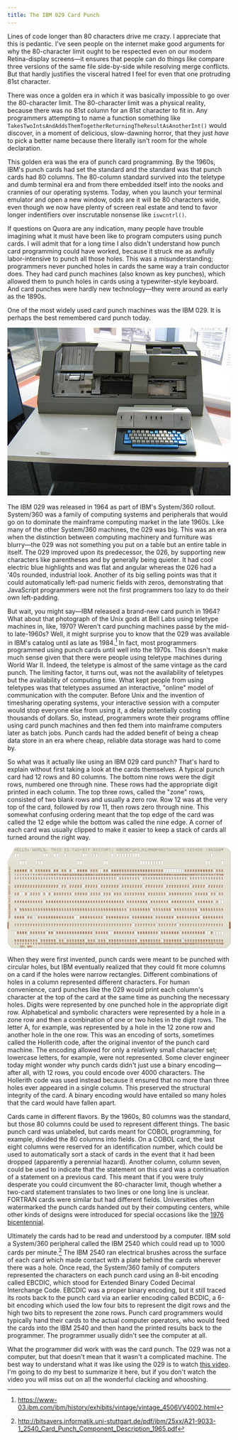 ```yaml
---
title: The IBM 029 Card Punch
---
```


Lines of code longer than 80 characters drive me crazy. I appreciate that this
is pedantic. I've seen people on the internet make good arguments for why the
80-character limit ought to be respected even on our modern Retina-display
screens—it ensures that people can do things like compare three versions of the
same file side-by-side while resolving merge conflicts. But that hardly
justifies the visceral hatred I feel for even that one protruding 81st
character.

There was once a golden era in which it was basically impossible to go over the
80-character limit. The 80-character limit was a physical reality, because
there was no 81st column for an 81st character to fit in. Any programmers
attempting to name a function something like
`TakesTwoIntsAndAddsThemTogetherReturningTheResultAsAnotherInt()` would
discover, in a moment of delicious, slow-dawning horror, that they just _have_
to pick a better name because there literally isn't room for the whole
declaration.
<!--more-->

This golden era was the era of punch card programming. By the 1960s, IBM's
punch cards had set the standard and the standard was that punch cards had 80
columns. The 80-column standard survived into the teletype and dumb terminal
era and from there embedded itself into the nooks and crannies of our operating
systems. Today, when you launch your terminal emulator and open a new window,
odds are it will be 80 characters wide, even though we now have plenty of
screen real estate and tend to favor longer indentifiers over inscrutable
nonsense like `iswcntrl()`.

If questions on Quora are any indication, many people have trouble imagining
what it must have been like to program computers using punch cards. I will
admit that for a long time I also didn't understand how punch card programming
could have worked, because it struck me as awfully labor-intensive to punch all
those holes. This was a misunderstanding; programmers never punched holes in
cards the same way a train conductor does. They had card punch machines (also
known as key punches), which allowed them to punch holes in cards using a
typewriter-style keyboard. And card punches were hardly new technology—they
were around as early as the 1890s.

One of the most widely used card punch machines was the IBM 029. It is perhaps
the best remembered card punch today.

![](/images/ibm029.jpg)

The IBM 029 was released in 1964 as part of IBM's System/360 rollout.
System/360 was a family of computing systems and peripherals that would go on
to dominate the mainframe computing market in the late 1960s. Like many of the
other System/360 machines, the 029 was big. This was an era when the
distinction between computing machinery and furniture was blurry—the 029 was
not something you put on a table but an entire table in itself. The 029
improved upon its predecessor, the 026, by supporting new characters like
parentheses and by generally being quieter. It had cool electric blue
highlights and was flat and angular whereas the 026 had a '40s rounded,
industrial look. Another of its big selling points was that it could
automatically left-pad numeric fields with zeros, demonstrating that JavaScript
programmers were not the first programmers too lazy to do their own
left-padding.

But wait, you might say—IBM released a brand-new card punch in 1964? What about
that photograph of the Unix gods at Bell Labs using teletype machines in, like,
1970? Weren't card punching machines passé by the mid- to late-1960s? Well, it
might surprise you to know that the 029 was available in IBM's catalog until as
late as 1984.[^1] In fact, most programmers programmed using punch cards until
well into the 1970s. This doesn't make much sense given that there were people
using teletype machines during World War II. Indeed, the teletype is almost of
the same vintage as the card punch. The limiting factor, it turns out, was not
the availability of teletypes but the availability of computing time. What kept
people from using teletypes was that teletypes assumed an interactive, "online"
model of communication with the computer. Before Unix and the invention of
timesharing operating systems, your interactive session with a computer would
stop everyone else from using it, a delay potentially costing thousands of
dollars. So, instead, programmers wrote their programs offline using card punch
machines and then fed them into mainframe computers later as batch jobs. Punch
cards had the added benefit of being a cheap data store in an era where cheap,
reliable data storage was hard to come by.

So what was it actually like using an IBM 029 card punch? That's hard to
explain without first taking a look at the cards themselves. A typical punch
card had 12 rows and 80 columns. The bottom nine rows were the digit rows,
numbered one through nine. These rows had the appropriate digit printed in each
column. The top three rows, called the "zone" rows, consisted of two blank rows
and usually a zero row. Row 12 was at the very top of the card, followed by row
11, then rows zero through nine. This somewhat confusing ordering meant that
the top edge of the card was called the 12 edge while the bottom was called the
nine edge. A corner of each card was usually clipped to make it easier to keep
a stack of cards all turned around the right way.

![](/images/card.png)

When they were first invented, punch cards were meant to be punched with
circular holes, but IBM eventually realized that they could fit more columns on
a card if the holes were narrow rectangles. Different combinations of holes in
a column represented different characters. For human convenience, card punches
like the 029 would print each column's character at the top of the card at the
same time as punching the necessary holes. Digits were represented by one
punched hole in the appropriate digit row. Alphabetical and symbolic characters
were represented by a hole in a zone row and then a combination of one or two
holes in the digit rows. The letter A, for example, was represented by a hole
in the 12 zone row and another hole in the one row. This was an encoding of
sorts, sometimes called the Hollerith code, after the original inventor of the
punch card machine. The encoding allowed for only a relatively small character
set; lowercase letters, for example, were not represented. Some clever engineer
today might wonder why punch cards didn't just use a binary encoding—after all,
with 12 rows, you could encode over 4000 characters. The Hollerith code
was used instead because it ensured that no more than three holes ever appeared
in a single column. This preserved the structural integrity of the card. A
binary encoding would have entailed so many holes that the card would have
fallen apart.

Cards came in different flavors. By the 1960s, 80 columns was the standard, but
those 80 columns could be used to represent different things. The basic punch
card was unlabeled, but cards meant for COBOL programming, for example, divided
the 80 columns into fields. On a COBOL card, the last eight columns were
reserved for an identification number, which could be used to automatically
sort a stack of cards in the event that it had been dropped (apparently a
perennial hazard). Another column, column seven, could be used to indicate that
the statement on this card was a continuation of a statement on a previous
card. This meant that if you were truly desperate you could circumvent the
80-character limit, though whether a two-card statement translates to two lines
or one long line is unclear. FORTRAN cards were similar but had different
fields. Universities often watermarked the punch cards handed out by their
computing centers, while other kinds of designs were introduced for special
occasions like the [1976
bicentennial](http://www.jkmscott.net/data/Punched%20card%20013.jpg).

Ultimately the cards had to be read and understood by a computer. IBM sold a
System/360 peripheral called the IBM 2540 which could read up to 1000 cards per
minute.[^2] The IBM 2540 ran electrical brushes across the surface of each card
which made contact with a plate behind the cards wherever there was a hole.
Once read, the System/360 family of computers represented the characters on
each punch card using an 8-bit encoding called EBCDIC, which stood for Extended
Binary Coded Decimal Interchange Code. EBCDIC was a proper binary encoding, but
it still traced its roots back to the punch card via an earlier encoding called
BCDIC, a 6-bit encoding which used the low four bits to represent the digit
rows and the high two bits to represent the zone rows. Punch card programmers
would typically hand their cards to the actual computer operators, who would
feed the cards into the IBM 2540 and then hand the printed results back to the
programmer. The programmer usually didn't see the computer at all.

What the programmer did work with was the card punch. The 029 was not a
computer, but that doesn't mean that it wasn't a complicated machine. The best
way to understand what it was like using the 029 is to watch [this
video](https://www.youtube.com/watch?v=kaQmAybWn-w). I'm going to do my best to
summarize it here, but if you don't watch the video you will miss out on all
the wonderful clacking and whooshing.



[^1]: https://www-03.ibm.com/ibm/history/exhibits/vintage/vintage_4506VV4002.html
[^2]: http://bitsavers.informatik.uni-stuttgart.de/pdf/ibm/25xx/A21-9033-1_2540_Card_Punch_Component_Description_1965.pdf
